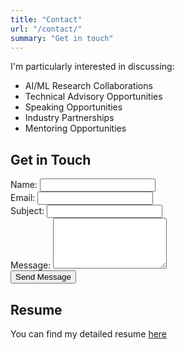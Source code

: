 ```yaml
---
title: "Contact"
url: "/contact/"
summary: "Get in touch"
---
```


<div class="contact-container">

I'm particularly interested in discussing:

- AI/ML Research Collaborations
- Technical Advisory Opportunities
- Speaking Opportunities
- Industry Partnerships
- Mentoring Opportunities

## Get in Touch

<form action="https://formspree.io/f/mlddaggp" method="POST" class="contact-form">
<div class="form-group">
<label class="form-label" for="name">Name:</label>
<input class="form-input" type="text" id="name" name="name" required>
</div>
<div class="form-group">
<label class="form-label" for="email">Email:</label>
<input class="form-input" type="email" id="email" name="email" required>
</div>
<div class="form-group">
<label class="form-label" for="subject">Subject:</label>
<input class="form-input" type="text" id="subject" name="subject" required>
</div>
<div class="form-group">
<label class="form-label" for="message">Message:</label>
<textarea class="form-input" id="message" name="message" rows="5" required></textarea>
</div>
<button type="submit" class="form-button">Send Message</button>
</form>

## Resume
You can find my detailed resume [here](/resume/Resume.pdf)

</div>